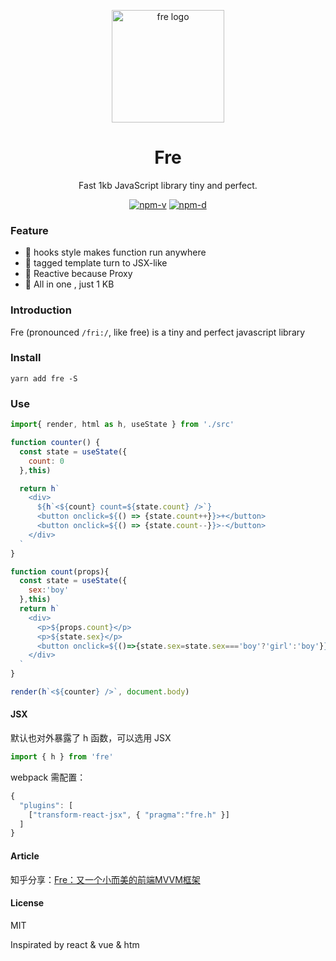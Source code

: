 <p align="center"><img src="http://wx2.sinaimg.cn/mw690/0060lm7Tly1ftpm5b3ihfj3096097aaj.jpg" alt="fre logo" width="180"></p>
<h1 align="center">Fre</h1>
<p align="center">Fast 1kb JavaScript library tiny and perfect.</p>
<p align="center">
<a href="https://npmjs.com/package/fre"><img src="https://img.shields.io/npm/v/fre.svg?style=flat-square" alt="npm-v"></a>
<a href="https://npmjs.com/package/fre"><img src="https://img.shields.io/npm/dm/fre.svg?style=flat-square" alt="npm-d"></a>
</p>

### Feature

- :tada: hooks style makes function run anywhere
- :confetti_ball: tagged template turn to JSX-like
- :mega: Reactive because Proxy
- :telescope: All in one , just 1 KB


### Introduction

Fre (pronounced `/fri:/`, like free) is a tiny and perfect javascript library


### Install

```shell
yarn add fre -S
```

### Use

```JavaScript
import{ render, html as h, useState } from './src'

function counter() {
  const state = useState({
    count: 0
  },this)

  return h`
    <div>
      ${h`<${count} count=${state.count} />`}
      <button onclick=${() => {state.count++}}>+</button>
      <button onclick=${() => {state.count--}}>-</button>
    </div> 
  `
}

function count(props){
  const state = useState({
    sex:'boy'
  },this)
  return h`
    <div>
      <p>${props.count}</p>
      <p>${state.sex}</p>
      <button onclick=${()=>{state.sex=state.sex==='boy'?'girl':'boy'}}>x</button>
    </div>
  `
}

render(h`<${counter} />`, document.body)

```

#### JSX

默认也对外暴露了 h 函数，可以选用 JSX
```JavaScript
import { h } from 'fre'
```
webpack 需配置：
```JavaScript
{
  "plugins": [
    ["transform-react-jsx", { "pragma":"fre.h" }]
  ]
}
```

#### Article

知乎分享：[Fre：又一个小而美的前端MVVM框架](https://zhuanlan.zhihu.com/p/52510521)

#### License
MIT 

Inspirated by react & vue & htm